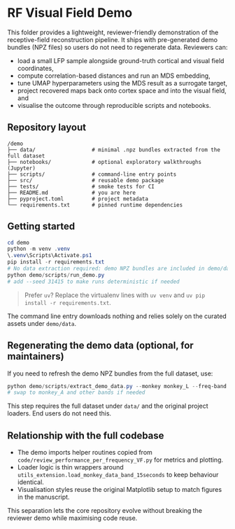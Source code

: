 # RF Visual Field Demo

This folder provides a lightweight, reviewer-friendly demonstration of the receptive-field reconstruction pipeline. It
ships with pre-generated demo bundles (NPZ files) so users do not need to regenerate data. Reviewers can:

- load a small LFP sample alongside ground-truth cortical and visual field coordinates,
- compute correlation-based distances and run an MDS embedding,
- tune UMAP hyperparameters using the MDS result as a surrogate target,
- project recovered maps back onto cortex space and into the visual field, and
- visualise the outcome through reproducible scripts and notebooks.

## Repository layout

```
/demo
├── data/                  # minimal .npz bundles extracted from the full dataset
├── notebooks/             # optional exploratory walkthroughs (Jupyter)
├── scripts/               # command-line entry points
├── src/                   # reusable demo package
├── tests/                 # smoke tests for CI
├── README.md              # you are here
├── pyproject.toml         # project metadata
└── requirements.txt       # pinned runtime dependencies
```

## Getting started

```powershell
cd demo
python -m venv .venv
\.venv\Scripts\Activate.ps1
pip install -r requirements.txt
# No data extraction required: demo NPZ bundles are included in demo/data
python demo/scripts/run_demo.py
# add --seed 31415 to make runs deterministic if needed
```

> Prefer `uv`? Replace the virtualenv lines with `uv venv` and `uv pip install -r requirements.txt`.

The command line entry downloads nothing and relies solely on the curated assets under `demo/data`.

## Regenerating the demo data (optional, for maintainers)

If you need to refresh the demo NPZ bundles from the full dataset, use:

```powershell
python demo/scripts/extract_demo_data.py --monkey monkey_L --freq-band LFP
# swap to monkey_A and other bands if needed
```
This step requires the full dataset under `data/` and the original project loaders. End users do not need this.

## Relationship with the full codebase

- The demo imports helper routines copied from `code/review_performance_per_frequency_VF.py` for metrics and plotting.
- Loader logic is thin wrappers around `utils_extension.load_monkey_data_band_15seconds` to keep behaviour identical.
- Visualisation styles reuse the original Matplotlib setup to match figures in the manuscript.

This separation lets the core repository evolve without breaking the reviewer demo while maximising code reuse.
